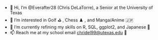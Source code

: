 - 👋 Hi, I’m @Everafter28 (Chris DeLaTorre), a Senior at the University of Texas
- 👀 I’m interested in Golf :golf: , Chess :chess_pawn: , and Manga/Anime :jp:
- 🌱 I’m currently refining my skills on R, SQL, ggplot2, and Japanese :japan:
- 📫 Reach me at my school email chridel99@utexas.edu :book:
